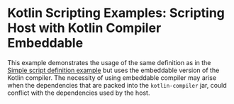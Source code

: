 
# Kotlin Scripting Examples: Scripting Host with Kotlin Compiler Embeddable 

This example demonstrates the usage of the same definition as in the  
[Simple script definition example](../jvm-simple-script/SimpleScript.md) but uses the embeddable version of the 
Kotlin compiler. The necessity of using embeddable compiler may arise when the dependencies that are packed into
the `kotlin-compiler` jar, could conflict with the dependencies used by the host.
